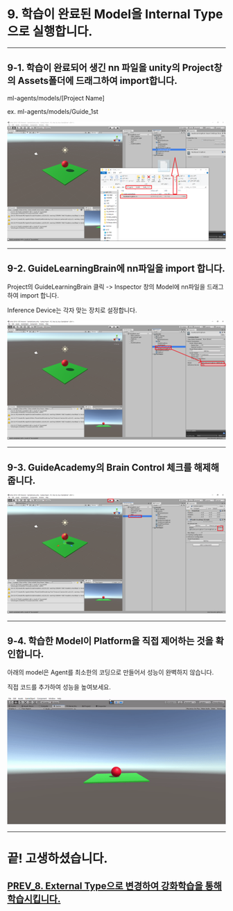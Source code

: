 # 9. 학습이 완료된 Model을 Internal Type으로 실행합니다.
- - -

## 9-1. 학습이 완료되어 생긴 nn 파일을 unity의 Project창의 Assets폴더에 드래그하여 import합니다.

ml-agents/models/[Project Name]

ex. ml-agents/models/Guide_1st

![Alt text](/unity_ml_agents_tutorial/9.change_internal_mode/1.find_nn_file.png)
- - -

## 9-2. GuideLearningBrain에 nn파일을 import 합니다.

Project의 GuideLearningBrain 클릭 -> Inspector 창의 Model에 nn파일을 드래그하여 import 합니다.  

Inference Device는 각자 맞는 장치로 설정합니다.

![Alt text](/unity_ml_agents_tutorial/9.change_internal_mode/4.import_nn_file.png)
- - -

## 9-3. GuideAcademy의 Brain Control 체크를 해제해줍니다.

![Alt text](/unity_ml_agents_tutorial/9.change_internal_mode/5.noncontrol.png)
- - -

## 9-4. 학습한 Model이 Platform을 직접 제어하는 것을 확인합니다.

아래의 model은 Agent를 최소한의 코딩으로 만들어서 성능이 완벽하지 않습니다.

직접 코드를 추가하여 성능을 높여보세요.

![Alt text](/unity_ml_agents_tutorial/9.change_internal_mode/6.internal_mode.gif)
- - -

# 끝! 고생하셨습니다.

## [PREV_8. External Type으로 변경하여 강화학습을 통해 학습시킵니다.](https://github.com/hyunho1027/Unity_ML_Agents_Tutorial/tree/master/unity_ml_agents_tutorial/8.change_external_mode)
